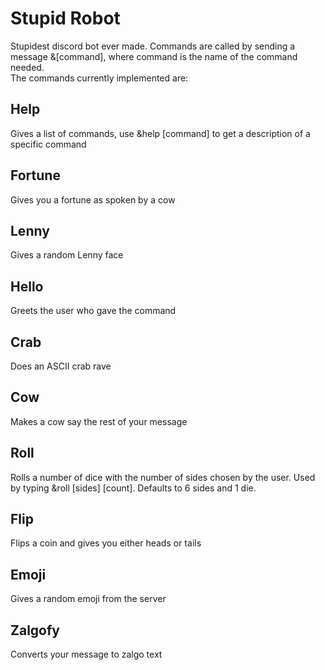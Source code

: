 # Stupid Robot
Stupidest discord bot ever made. Commands are called by sending a message &\[command], where command is the name of the command needed.  
The commands currently implemented are:

## Help
Gives a list of commands, use &help \[command] to get a description of a specific command

## Fortune
Gives you a fortune as spoken by a cow

## Lenny
Gives a random Lenny face

## Hello
Greets the user who gave the command

## Crab
Does an ASCII crab rave

## Cow
Makes a cow say the rest of your message

## Roll
Rolls a number of dice with the number of sides chosen by the user. Used by typing &roll \[sides] \[count]. Defaults to 6 sides and 1 die.

## Flip
Flips a coin and gives you either heads or tails

## Emoji
Gives a random emoji from the server

## Zalgofy
Converts your message to zalgo text
